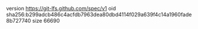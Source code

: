 version https://git-lfs.github.com/spec/v1
oid sha256:b299adcb486c4acfdb7963dea80dbd4114f029a639f4c14a1960fade8b727740
size 66690
